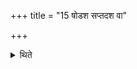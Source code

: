 +++
title = "15 षोडश सप्तदश वा"

+++

<details><summary>थिते</summary>

षोडश सप्तदश वा होमा हूयन्ते १५
</details>
